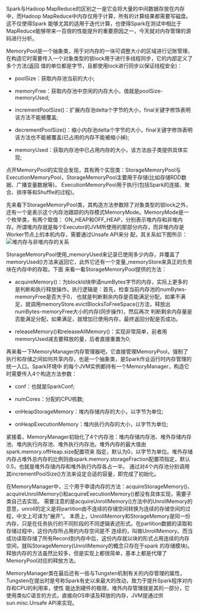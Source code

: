 Spark与Hadoop MapReduce的区别之一是它会将大量的中间数据存放在内存中，而Hadoop MapReduce中内存仅用于计算，所有的计算结果都需要写磁盘。这不仅使得Spark
能够尤其的适用于迭代计算，也使得Spark在测试中相比于MapReduce能够带来一百倍的性能提升的重要原因之一，今天就对内存管理的源码进行分析。

MemoryPool是一个抽象类，用于对内存的一块可调整大小的区域进行记账管理，在构造它时需要传入一个对象类型的锁lock用于进行多线程同步，它的内部定义了多个方法(返回
值的单位都是字节，且都使用lock进行同步以保证线程安全)：
  * poolSize：获取内存池当前的大小;

  * memoryFree：获取内存池中空闲的内存大小，值就是poolSize-memoryUsed;

  * incrementPoolSize()：扩展内存池delta个字节的大小，final关键字修饰表明该方法不能被覆盖;

  * decrementPoolSize()：缩小内存池delta个字节的大小，final关键字修饰表明该方法也不能被覆盖(已占用的内存不能被缩小掉);

  * memoryUsed：获取内存池中已占用内存的大小，该方法由子类提供具体实现;

点开MemoryPool的实现会发现，其有两个实现类：StorageMemoryPool与ExecutionMemoryPool，StorageMemoryPool主要用于存储(比如存储RDD数据、广播变量数据等)，
ExecutionMemoryPool用于执行(包括Spark的连接、聚合、排序等和Shuffle的过程)。

先来看下StorageMemoryPool类，其构造方法参数除了对象类型的锁lock之外，还有一个是表示这个内存池跟踪的内存模式MemoryMode。MemoryMode是一个枚举类，有两个取值：
ON_HEAP和OFF_HEAP，分别表示堆内存和非堆内存。所谓堆内存就是每个Executor的JVM所使用的那部分内存，而非堆内存是Worker节点上的本机内存，需要通过Unsafe API来分
配，其关系如下图所示：
![堆内存与非堆内存的关系](../assets/img/spark/meomory.png "堆内存与非堆内存的关系")

StorageMemoryPool使用_memoryUsed来记录已使用多少内存，并覆盖了memoryUsed()方法来返回它，此外它还有一个变量_memoryStore来真正的负责块在内存中的存取。下面
来看一看StorageMemoryPool提供的方法：
  * acquireMemory()：为blockId块申请numBytes字节的内存，实际上更多的是判断和执行释放操作。执行逻辑是：首先，检查当前内存池的numBytes-memoryFree是否大于0，
  也就是判断剩余内存是否能满足分配，如果不满足，就调用memoryStore.evictBlocksToFreeSpace()方法，释放出numBytes-memoryFree大小的内存(同步操作)，然后再次
  判断剩余内存量是否能满足分配，如果满足，就增加已使用内存，最终返回分配是否成功。

  * releaseMemory()和releaseAllMemory()：实现非常简单，前者用memoryUsed减去要释放的量，后者直接重置为0;

再来看一下MemoryManager内存管理器吧，它直接管理MemoryPool，强制了执行和存储之间如何共享内存，也是一个抽象类，是Spark作业运行时内存管理的统一入口。Spark环境中
的每个JVM实例都持有一个MemoryManager，构造它时需要传入4个构造方法参数：
  * conf：也就是SparkConf;

  * numCores：分配的CPU核数;

  * onHeapStorageMemory：堆内存储内存的大小，以字节为单位;

  * onHeapExecutionMemory：堆内执行内存的大小，以字节为单位;

紧接着，MemoryManager初始化了4个内存池：堆内存储内存池、堆外存储内存池、堆内执行内存池、堆外执行内存池。堆外内存的最大值由spark.memory.offHeap.size配置项来
指定，默认为0，以字节为单位。堆外存储内存占堆外总内存的比例则由spark.memory.storageFraction配置项指定，默认0.5，也就是堆外存储内存和堆外执行内存各占一半。
通过对4个内存池分别调用其incrementPoolSize()方法来设定合适的容量，即完成了初始化。

在MemoryManager中，三个用于申请内存的方法：acquireStorageMemory()、acquireUnrollMemory()和acquireExecutionMemory()都没有具体实现，需要子类自己去实现。
需要注意的是acquireUnrollMemory()方法中的UnrollMemory的意思，unroll的定义是将partition由不连续的存储空间转换为连续的存储空间的过程，中文上可译为"展开"。
本质上，UnrollMemory和StorageMemory是同一份内存，只是在任务执行的不同阶段的不同逻辑表述形式。在partition数据的读取和存储过程中，这份内存所占用的内存空间是不
连续的，叫做UnrollMemory。而当成功读取存储了所有Record到内存中后，这份内存就以块的形式占用连续的内存空间，就叫StorageMemory(UnrollMemory的概念只存在于spark
的存储模块)。释放内存的方法虽然比较多，但是实现上都很简单，基本上都是代理了MemoryPool对应的释放方法。

MemoryManager类在最后还有一些与Tungsten机制有关的内存管理的属性，Tungsten在提出时是号称Spark有史以来最大的改动，致力于提升Spark程序对内存和CPU的利用率，使性
能达到硬件的极限，堆外内存管理就是其的一部分，它使用类似C语言的方式，直接向OS申请及释放的内存，JVM提通过供sun.misc.Unsafe API来实现。